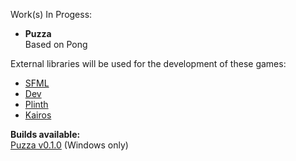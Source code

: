 Work(s) In Progess:
- **Puzza**  
Based on Pong

External libraries will be used for the development of these games:
- [SFML]
- [Dev]
- [Plinth]
- [Kairos]




**Builds available:**  
[Puzza v0.1.0](https://github.com/Hapaxia/MyPracticeBeginnerGames/releases) (Windows only)




[SFML]: http://www.sfml-dev.org
[Dev]: https://github.com/Hapaxia/Dev
[Plinth]: https://github.com/Hapaxia/Plinth/wiki
[Kairos]: https://github.com/Hapaxia/Kairos/wiki
